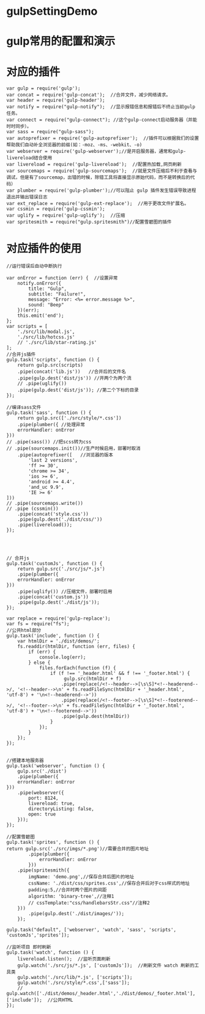 # gulpSettingDemo
# gulp常用的配置和演示 #
# 对应的插件 #
    var gulp = require('gulp');
    var concat = require('gulp-concat');  //合并文件，减少网络请求。
    var header = require('gulp-header');
    var notify = require("gulp-notify");  //显示报错信息和报错后不终止当前gulp任务。
    var connect = require("gulp-connect"); //这个gulp-connect启动服务器（并能时时同步）。
    var sass = require("gulp-sass");
    var autoprefixer = require('gulp-autoprefixer');  //插件可以根据我们的设置帮助我们自动补全浏览器的前缀(如：-moz、-ms、-webkit、-o)
    var webserver = require('gulp-webserver');//是开启服务器，通常和gulp-livereload结合使用
    var livereload = require('gulp-livereload');  //配置热加载,网页刷新
    var sourcemaps = require('gulp-sourcemaps');  //就是文件压缩后不利于查看与调试，但是有了sourcemap，出错的时候，除错工具将直接显示原始代码，而不是转换后的代码）
    var plumber = require('gulp-plumber');//可以阻止 gulp 插件发生错误导致进程退出并输出错误日志
    var ext_replace = require('gulp-ext-replace');  //用于更改文件扩展名。
    var cssmin = require('gulp-cssmin');
    var uglify = require('gulp-uglify');  //压缩
    var spritesmith = require("gulp.spritesmith")//配置雪碧图的插件




# **对应插件的使用** #

    //运行错误后自动中断执行
    
    var onError = function (err) {  //设置异常
	    notify.onError({
	   	 	title: "Gulp",
	    	subtitle: "Failure!",
	   		message: "Error: <%= error.message %>",
	    	sound: "Beep"
	    })(err);
	    this.emit('end');
    };
    var scripts = [
    	'./src/lib/modal.js',
    	'./src/lib/hotcss.js'
    	// './src/lib/star-rating.js'
    ];
    //合并js插件
    gulp.task('scripts', function () {
   	 	return gulp.src(scripts)
    	.pipe(concat('lib.js'))   //合并后的文件名
    	.pipe(gulp.dest('dist/js')) //开两个为两个流
    	// .pipe(uglify())
    	.pipe(gulp.dest('dist/js')); //第二个下标的目录
    });

    //编译sass文件
    gulp.task('sass', function () {
    	return gulp.src(['./src/style/*.css'])
    	.pipe(plumber({ //处理异常
   	 	errorHandler: onError
    }))
    // .pipe(sass()) //把scss转为css
    // .pipe(sourcemaps.init())//生产时候启用，部署时取消
    	.pipe(autoprefixer([   //浏览器的版本
    		'last 2 versions',
    		'ff >= 30',
    		'chrome >= 34',
    		'ios >= 6',
    		'android >= 4.4',
    		'and_uc 9.9',
    		'IE >= 6' 
    ]))
    // .pipe(sourcemaps.write())
    // .pipe (cssmin())
    	.pipe(concat('style.css'))
    	.pipe(gulp.dest('./dist/css/'))
    	.pipe(livereload());
    });
    
    
    
    
    // 合并js
    gulp.task('customJs', function () {
    	return gulp.src('./src/js/*.js')
    	.pipe(plumber({
    	errorHandler: onError
    }))
    	.pipe(uglify()) //压缩文件，部署时启用
    	.pipe(concat('custom.js'))
    	.pipe(gulp.dest('./dist/js'));
    });
    
    var replace = require('gulp-replace');
    var fs = require("fs");
    //公共html部分
    gulp.task('include', function () {
    	var htmlDir = './dist/demos/';
    	fs.readdir(htmlDir, function (err, files) {
	    	if (err) {
		    	console.log(err);
		    } else {
		    	files.forEach(function (f) {
		    		if (f !== '_header.html' && f !== '_footer.html') {
		   				 gulp.src(htmlDir + f)
		    			.pipe(replace(/<!--header-->[\s\S]*<!--headerend-->/, '<!--header-->\n' + fs.readFileSync(htmlDir + '_header.html', 'utf-8') + '\n<!--headerend-->'))
		    			.pipe(replace(/<!--footer-->[\s\S]*<!--footerend-->/, '<!--footer-->\n' + fs.readFileSync(htmlDir + '_footer.html', 'utf-8') + '\n<!--footerend-->'))
		    			.pipe(gulp.dest(htmlDir))
		    		}
		    	});
		    }
	    });
    });
    
    
    //搭建本地服务器
    gulp.task('webserver', function () {
    	gulp.src('./dist')
    	.pipe(plumber({
    	errorHandler: onError
    }))
    	.pipe(webserver({
	    	port: 8124,
	    	livereload: true,
	    	directoryListing: false,
	    	open: true
    	}));
    });
    
    //配置雪碧图
    gulp.task('sprites', function () {
    return gulp.src('./src/imgs/*.png')//需要合并的图片地址
    		.pipe(plumber({
    			errorHandler: onError
    		}))
	    .pipe(spritesmith({
		    imgName: 'demo.png',//保存合并后图片的地址
		    cssName: './dist/css/sprites.css',//保存合并后对于css样式的地址
		    padding:5,//合并时两个图片的间距
		    algorithm: 'binary-tree',//注释1
		    // cssTemplate:"css/handlebarsStr.css"//注释2
	    }))
	    	.pipe(gulp.dest('./dist/images/'));
	    });
    
    gulp.task("default", ['webserver', 'watch', 'sass', 'scripts', 'customJs','sprites']);
    
    //监听项目 即时刷新
    gulp.task('watch', function () {
	    livereload.listen();  //监听页面刷新
	    gulp.watch('./src/js/*.js', ['customJs']);  //刷新文件 watch 刷新的工具类
	    gulp.watch('./src/lib/*.js', ['scripts']);
	    gulp.watch('./src/style/*.css',['sass']);
	    // gulp.watch(['./dist/demos/_header.html','./dist/demos/_footer.html'], ['include']);  //公共HTML
    });
    
